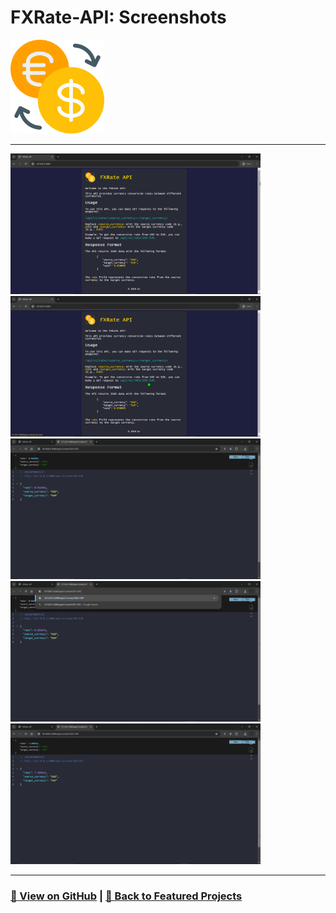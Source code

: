 # FXRate-API: Screenshots 

<img src="FXRate-API-1.png" alt="FXRate-API_logo" width="150">

---

<a href="FXRate-API-2.png"><img src="FXRate-API-2.png" width="400"></a>
<a href="FXRate-API-3.png"><img src="FXRate-API-3.png" width="400"></a>
<a href="FXRate-API-4.png"><img src="FXRate-API-4.png" width="400"></a>
<a href="FXRate-API-5.png"><img src="FXRate-API-5.png" width="400"></a>
<a href="FXRate-API-6.png"><img src="FXRate-API-6.png" width="400"></a>

---

### [🔗 View on GitHub](https://github.com/emads22/FXRate-API) | [🔗 Back to Featured Projects](../../../README.md#-web-development-and-api)
